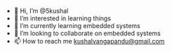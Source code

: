 - 👋 Hi, I’m @5kushal
- 👀 I’m interested in learning things
- 🌱 I’m currently learning embedded systems
- 💞️ I’m looking to collaborate on embedded systems
- 📫 How to reach me kushalvangapandu@gmail.com

<!---
5kushal/5kushal is a ✨ special ✨ repository because its `README.md` (this file) appears on your GitHub profile.
You can click the Preview link to take a look at your changes.
--->
